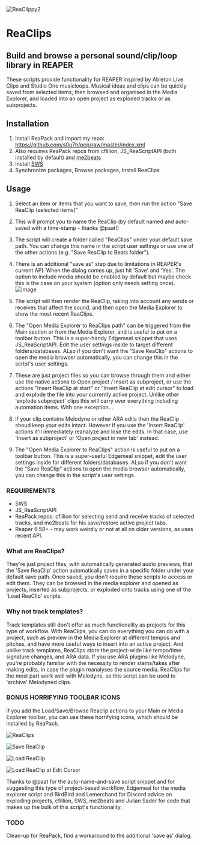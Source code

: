 ![ReaClippy2](https://user-images.githubusercontent.com/5218005/184808755-b5375b64-6c2f-4fe4-9380-b0a6d84b93aa.png)


# ReaClips

## Build and browse a personal sound/clip/loop library in REAPER

These scripts provide functionality for REAPER inspired by Ableton Live Clips and Studio One musicloops. Musical ideas and clips can be quickly saved from selected items, then browsed and organised in the Media Explorer, and loaded into an open project as exploded tracks or as subprojects. 

## Installation

1. Install ReaPack and import my repo: https://github.com/s0u7h/pcp/raw/master/index.xml
2. Also requires ReaPack repos from cfillion, JS_ReaScriptAPI (both installed by default) and [me2beats](https://github.com/me2beats/reapack/raw/master/index.xml)
3. Install [SWS](http://www.sws-extension.org/download/pre-release/)
4. Synchronize packages, Browse packages, Install ReaClips

## Usage

1. Select an item or items that you want to save, then run the action "Save ReaClip (selected items)"
2. This will prompt you to name the ReaClip (by default named and auto-saved with a time-stamp - thanks @paat!)
3. The script will create a folder called "ReaClips" under your default save path. You can change this name in the script user settings or use one of the other actions (e.g. "Save ReaClip to Beats folder").
4. There is an additional "save as" step due to limitations in REAPER's current API. When the dialog comes up, just hit 'Save' and 'Yes'. The option to include media should be enabled by default but maybe check this is the case on your system (option only needs setting once).
![image](https://user-images.githubusercontent.com/5218005/185297551-3954e201-e141-45db-b459-bb5cb174a514.png)

5.  The script will then render the ReaClip, taking into account any sends or receives that affect the sound, and then open the Media Explorer to show the most recent ReaClips.
6.  The "Open Media Explorer to ReaClips path" can be triggered from the Main section or from the Media Explorer, and is useful to put on a toolbar button. This is a super-handy Edgemeal snippet that uses JS_ReaScriptAPI. Edit the user settings inside to target different folders/databases. ALso if you don't want the "Save ReaClip" actions to open the media browser automatically, you can change this in the script's user settings.
7.  These are just project files so you can browse through them and either use the native actions to Open project / insert as subproject, or use the actions "Insert ReaClip at start" or "Insert ReaClip at edit cursor" to load and explode the file into your currently active project. Unlike other 'explode subproject' clips this will carry over everything including automation items. With one exception...
8.  If your clip contains Melodyne or other ARA edits then the ReaClip shoud keep your edits intact. However if you use the 'Insert ReaClip' actions it'll immediately reanalyze and lose the edits. In that case, use 'Insert as subproject' or 'Open project in new tab' instead.
9.  The "Open Media Explorer to ReaClips" action is useful to put on a toolbar button. This is a super-useful Edgemeal snippet, edit the user settings inside for different folders/databases. ALso if you don't want the "Save ReaClip" actions to open the media browser automatically, you can change this in the script's user settings.

### REQUIREMENTS

* SWS
* JS_ReaScriptAPI
* ReaPack repos: cfillion for selecting send and receive tracks of selected tracks, and me2beats for his save/restore active project tabs.
* Reaper 6.58+ - may work weirdly or not at all on older versions, as uses recent API.


### What are ReaClips?

They're just project files, with automatically generated audio previews, that the 'Save ReaClip' action automatically saves in a specific folder under your default save path. Once saved, you don't require these scripts to access or edit them. They can be browsed in the media explorer and opened as projects, inserted as subprojects, or exploded onto tracks using one of the 'Load ReaClip' scripts.

### Why not track templates?

Track templates still don't offer as much functionality as projects for this type of workflow. With ReaClips, you can do everything you can do with a project, such as preview in the Media Explorer at different tempos and pitches, and have more useful ways to insert into an active project. And unlike track templates, ReaClips store the project-wide like tempo/time signature changes, and ARA data. If you use ARA plugins like Melodyne, you're probably familiar with the necessity to render stems/takes after making edits, in case the plugin reanalyses the source media. ReaClips for the most part work well with Melodyne, so this script can be used to 'archive' Melodyned clips. 

### BONUS HORRIFYING TOOLBAR ICONS

if you add the Load/Save/Browse Reaclip actions to your Main or Media Explorer toolbar, you can use these horrifying icons, which should be installed by ReaPack.

![ReaClips](https://user-images.githubusercontent.com/5218005/179659715-15ef399c-73a9-49c0-a5a3-bfbf1b1b0229.png)

![Save ReaClip](https://user-images.githubusercontent.com/5218005/179659718-79197ad4-7f59-4320-8a4d-d8353e91ead2.png)

![Load ReaClip](https://user-images.githubusercontent.com/5218005/179659714-cba24e72-1821-45d2-9936-3e113da4ad6e.png)

![Load ReaClip at Edit Cursor](https://user-images.githubusercontent.com/5218005/179659712-593dca72-80ff-4a03-8db1-0199e984bccd.png)


Thanks to @paat for the auto-name-and-save script snippet and for suggesting this type of project-based workflow, Edgemeal for the media explorer script and BirdBird and Lemerchand for Discord advice on exploding projects, cfillion, SWS, me2beats and Julian Sader for code that makes up the bulk of this script's functionality.

### TODO
Clean-up for ReaPack, find a workaround to the additional 'save as' dialog.
